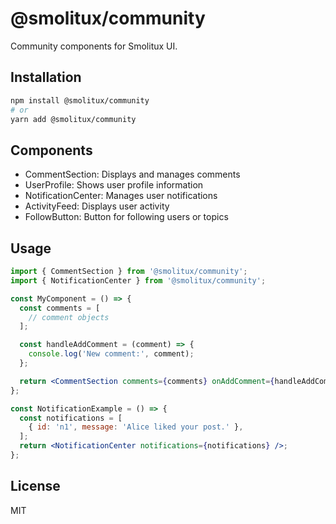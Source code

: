 # @smolitux/community

Community components for Smolitux UI.

## Installation

```bash
npm install @smolitux/community
# or
yarn add @smolitux/community
```

## Components

- CommentSection: Displays and manages comments
- UserProfile: Shows user profile information
- NotificationCenter: Manages user notifications
- ActivityFeed: Displays user activity
- FollowButton: Button for following users or topics

## Usage

```jsx
import { CommentSection } from '@smolitux/community';
import { NotificationCenter } from '@smolitux/community';

const MyComponent = () => {
  const comments = [
    // comment objects
  ];

  const handleAddComment = (comment) => {
    console.log('New comment:', comment);
  };

  return <CommentSection comments={comments} onAddComment={handleAddComment} />;
};

const NotificationExample = () => {
  const notifications = [
    { id: 'n1', message: 'Alice liked your post.' },
  ];
  return <NotificationCenter notifications={notifications} />;
};
```

## License

MIT
